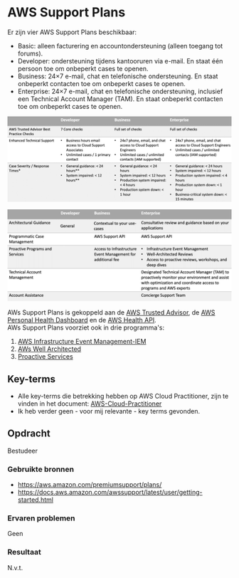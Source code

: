 # AWS Support Plans
Er zijn vier AWS Support Plans beschikbaar:  
- Basic: alleen facturering en accountondersteuning (alleen toegang tot forums).
- Developer: ondersteuning tijdens kantooruren via e-mail. En staat één persoon toe om onbeperkt cases te openen. 
- Business: 24×7 e-mail, chat en telefonische ondersteuning. En staat onbeperkt contacten toe om onbeperkt cases te openen.
- Enterprise: 24×7 e-mail, chat en telefonische ondersteuning, inclusief een Technical Account Manager (TAM). En staat onbeperkt contacten toe om onbeperkt cases te openen.

![sp](../00_includes/AWS-27a.png)

![sp](../00_includes/AWS-27b.png)

AWs Support Plans is gekoppeld aan de [AWS Trusted Advisor](https://aws.amazon.com/premiumsupport/technology/trusted-advisor/), de [AWS Personal Health Dashboard](https://aws.amazon.com/premiumsupport/technology/personal-health-dashboard/) en de [AWS Health API](https://docs.aws.amazon.com/health/latest/ug/getting-started-api.html).  
AWs Support Plans voorziet ook in drie programma's:
1. [AWS Infrastructure Event Management-IEM](https://aws.amazon.com/premiumsupport/programs/iem/)
2. [AWs Well Architected](https://aws.amazon.com/architecture/well-architected/)
3. [Proactive Services](https://aws.amazon.com/premiumsupport/technology-and-programs/proactive-services/)



## Key-terms
- Alle key-terms die betrekking hebben op AWS Cloud Practitioner, zijn te vinden in het document: [AWS-Cloud-Practitioner](../beschrijvingen/aws-cloud-practitioner.md)  
- Ik heb verder geen - voor mij relevante - key terms gevonden.

## Opdracht
Bestudeer
### Gebruikte bronnen
- https://aws.amazon.com/premiumsupport/plans/
- https://docs.aws.amazon.com/awssupport/latest/user/getting-started.html

### Ervaren problemen
Geen

### Resultaat
N.v.t.
